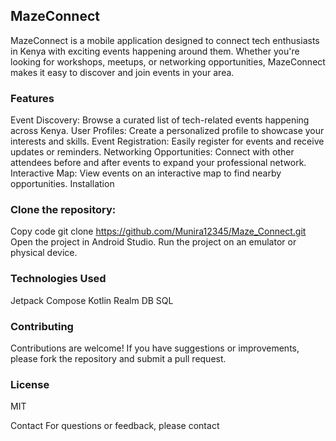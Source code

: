 
## MazeConnect
MazeConnect is a mobile application designed to connect tech enthusiasts in Kenya with exciting events happening around them. Whether you're looking for workshops, meetups, or networking opportunities, MazeConnect makes it easy to discover and join events in your area.

### Features
Event Discovery: Browse a curated list of tech-related events happening across Kenya.
User Profiles: Create a personalized profile to showcase your interests and skills.
Event Registration: Easily register for events and receive updates or reminders.
Networking Opportunities: Connect with other attendees before and after events to expand your professional network.
Interactive Map: View events on an interactive map to find nearby opportunities.
Installation
### Clone the repository:

Copy code
git clone https://github.com/Munira12345/Maze_Connect.git
Open the project in Android Studio.
Run the project on an emulator or physical device.

### Technologies Used
Jetpack Compose
Kotlin
Realm DB 
SQL 

### Contributing
Contributions are welcome! If you have suggestions or improvements, please fork the repository and submit a pull request.

### License
MIT

Contact
For questions or feedback, please contact
